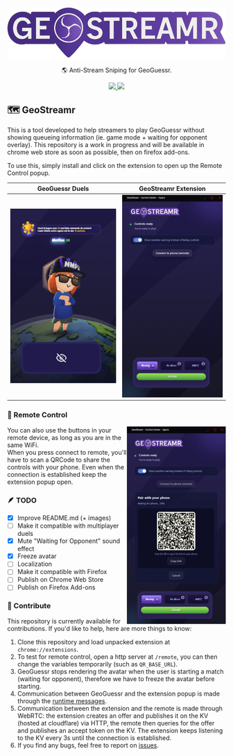 <h1 align="center">
    <img width="600" src="assets/logo.png" align="center"></img>
</h1>
<p align="center">🌎 Anti-Stream Sniping for GeoGuessr.</p>

<p align="center">
  <a aria-label="Download at Chrome Web Store" href="https://chromewebstore.google.com/category/extensions">
    <img src="https://img.shields.io/badge/chrome-in%20review-info?logo=chromewebstore"></img>
  </a>
  <a aria-label="Download at Firefox Add-ons" href="https://addons.mozilla.org/pt-BR/firefox">
    <img src="https://img.shields.io/badge/firefox-wip-info?logo=firefoxbrowser"></img>
  </a>
</p>

## 🗺️ GeoStreamr

This is a tool developed to help streamers to play GeoGuessr without showing queueing information (ie. game mode + waiting for opponent overlay). This repository is a work in progress and will be available in chrome web store as soon as possible, then on firefox add-ons.

To use this, simply install and click on the extension to open up the Remote Control popup.

| GeoGuessr Duels | GeoStreamr Extension |
| --------------- | -------------------- |
| <img src="/assets/screen1.png"/> | <img src="/assets/screen3.png"/> |


### 📱 Remote Control

<p align="left">
  <img width="228px" align="right" src="/assets/screen2.png"/>
</p>

You can also use the buttons in your remote device, as long as you are in the same WiFi.  
When you press connect to remote, you'll have to scan a QRCode to share the controls with your phone. Even when the connection is established keep the extension popup open.


### 🪶 TODO

- [x] Improve README.md (+ images)
- [ ] Make it compatible with multiplayer duels
- [x] Mute "Waiting for Opponent" sound effect
- [x] Freeze avatar
- [ ] Localization
- [ ] Make it compatible with Firefox
- [ ] Publish on Chrome Web Store
- [ ] Publish on Firefox Add-ons

### 🤝 Contribute

This repository is currently available for contributions. If you'd like to help, here are more things to know:

1. Clone this repository and load unpacked extension at `chrome://extensions`.
2. To test for remote control, open a http server at `/remote`, you can then change the variables temporarily (such as `QR_BASE_URL`).
3. GeoGuessr stops rendering the avatar when the user is starting a match (waiting for opponent), therefore we have to freeze the avatar before starting.
4. Communication between GeoGuessr and the extension popup is made through the [runtime messages](https://developer.chrome.com/docs/extensions/reference/api/runtime).
5. Communication between the extension and the remote is made through WebRTC: the extension creates an offer and publishes it on the KV (hosted at cloudflare) via HTTP, the remote then queries for the offer and publishes an accept token on the KV. The extension keeps listening to the KV every 3s until the connection is established.
6. If you find any bugs, feel free to report on [issues](https://github.com/MateusAquino/geostreamr/issues).
